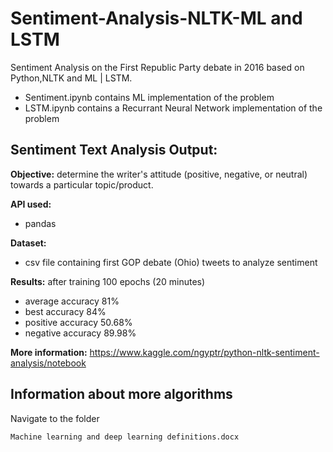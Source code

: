 # Sentiment-Analysis-NLTK-ML and LSTM
Sentiment Analysis on the First Republic Party debate in 2016 based on Python,NLTK and ML | LSTM.

- Sentiment.ipynb contains ML implementation of the problem
- LSTM.ipynb contains a Recurrant Neural Network implementation of the problem


## Sentiment Text Analysis Output:
**Objective:** determine the writer's attitude (positive, negative, or neutral) towards a particular topic/product. 

**API used:** 
- pandas 

**Dataset:** 
- csv file containing first GOP debate (Ohio) tweets to analyze sentiment

**Results:** 
after training 100 epochs (20 minutes)
- average accuracy 81%
- best accuracy 84%
- positive accuracy 50.68%
- negative accuracy 89.98%

**More information:** https://www.kaggle.com/ngyptr/python-nltk-sentiment-analysis/notebook


## Information about more algorithms 
Navigate to the folder 
```
Machine learning and deep learning definitions.docx
```
